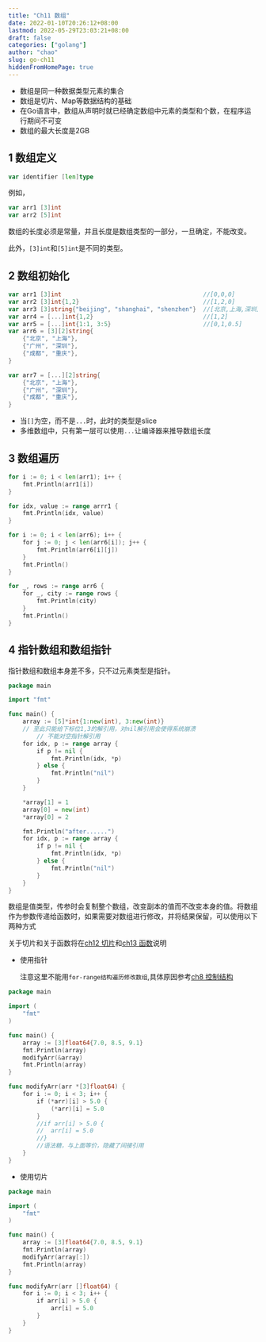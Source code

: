 ```yaml
---
title: "Ch11 数组"
date: 2022-01-10T20:26:12+08:00
lastmod: 2022-05-29T23:03:21+08:00
draft: false
categories: ["golang"]
author: "chao"
slug: go-ch11
hiddenFromHomePage: true
---
```


- 数组是同一种数据类型元素的集合
- 数组是切片、Map等数据结构的基础
- 在Go语言中，数组从声明时就已经确定数组中元素的类型和个数，在程序运行期间不可变
- 数组的最大长度是2GB

## 1 数组定义

```go
var identifier [len]type
```

例如，

```go
var arr1 [3]int
var arr2 [5]int
```

数组的长度必须是常量，并且长度是数组类型的一部分，一旦确定，不能改变。

此外，`[3]int`和`[5]int`是不同的类型。

## 2 数组初始化

```go
var arr1 [3]int                                        //[0,0,0]
var arr2 [3]int{1,2}                                   //[1,2,0]
var arr3 [3]string{"beijing", "shanghai", "shenzhen"}  //[北京,上海,深圳]
var arr4 = [...]int{1,2}                               //[1,2]
var arr5 = [...]int{1:1, 3:5}                          //[0,1,0.5]
var arr6 = [3][2]string{
    {"北京", "上海"},
    {"广州", "深圳"},
    {"成都", "重庆"},
}

var arr7 = [...][2]string{
    {"北京", "上海"},
    {"广州", "深圳"},
    {"成都", "重庆"},
}
```

- 当`[]`为空，而不是`...`时，此时的类型是slice
- 多维数组中，只有第一层可以使用`...`让编译器来推导数组长度

## 3 数组遍历

```go
for i := 0; i < len(arr1); i++ {
    fmt.Println(arr1[i])
}

for idx, value := range arrr1 {
    fmt.Println(idx, value)
}

for i := 0; i < len(arr6); i++ {
    for j := 0; j < len(arr6[i]); j++ {
        fmt.Println(arr6[i][j])
    }
    fmt.Println()
}

for _, rows := range arr6 {
    for _, city := range rows {
        fmt.Println(city)
    }
    fmt.Println()
}
```

## 4 指针数组和数组指针

指针数组和数组本身差不多，只不过元素类型是指针。

```go
package main

import "fmt"

func main() {
    array := [5]*int{1:new(int), 3:new(int)}
    // 至此只能给下标位1,3的解引用，对nil解引用会使得系统崩溃
		// 不能对空指针解引用
    for idx, p := range array {
        if p != nil {
            fmt.Println(idx, *p)
        } else {
            fmt.Println("nil")
        }
    }

    *array[1] = 1
    array[0] = new(int)
    *array[0] = 2

    fmt.Println("after......")
    for idx, p := range array {
        if p != nil {
            fmt.Println(idx, *p)
        } else {
            fmt.Println("nil")
        }
    }
}
```

数组是值类型，传参时会复制整个数组，改变副本的值而不改变本身的值。将数组作为参数传递给函数时，如果需要对数组进行修改，并将结果保留，可以使用以下两种方式

关于切片和关于函数将在[ch12 切片](http://zchaoyu1126.github.io/go-ch12.html)和[ch13 函数](http://zchaoyu1126.github.io/go-ch13.html)说明

- 使用指针

  注意这里不能用`for-range结构遍历修改数组`,具体原因参考[ch8 控制结构](http://zchaoyu1126.github.io/go-ch8.html)

```go
package main

import (
    "fmt"
)

func main() {
    array := [3]float64{7.0, 8.5, 9.1}
    fmt.Println(array)
    modifyArr(&array)
    fmt.Println(array)
}

func modifyArr(arr *[3]float64) {
    for i := 0; i < 3; i++ {
        if (*arr)[i] > 5.0 {
            (*arr)[i] = 5.0
        }
        //if arr[i] > 5.0 {
        //  arr[i] = 5.0
        //}
        //语法糖，与上面等价，隐藏了间接引用
    }
}
```

- 使用切片


```go
package main

import (
    "fmt"
)

func main() {
    array := [3]float64{7.0, 8.5, 9.1}
    fmt.Println(array)
    modifyArr(array[:])
    fmt.Println(array)
}

func modifyArr(arr []float64) {
    for i := 0; i < 3; i++ {
        if arr[i] > 5.0 {
            arr[i] = 5.0
        }
    }
}
```